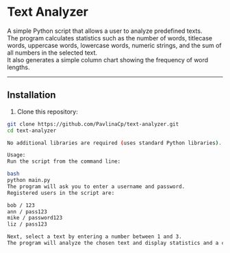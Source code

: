 # Text Analyzer

A simple Python script that allows a user to analyze predefined texts.  
The program calculates statistics such as the number of words, titlecase words, uppercase words, lowercase words, numeric strings, and the sum of all numbers in the selected text.  
It also generates a simple column chart showing the frequency of word lengths.

---

## Installation

1. Clone this repository:

```bash
git clone https://github.com/PavlinaCp/text-analyzer.git
cd text-analyzer

No additional libraries are required (uses standard Python libraries).

Usage:
Run the script from the command line:

bash
python main.py
The program will ask you to enter a username and password.
Registered users in the script are:

bob / 123
ann / pass123
mike / password123
liz / pass123

Next, select a text by entering a number between 1 and 3.
The program will analyze the chosen text and display statistics and a chart.
